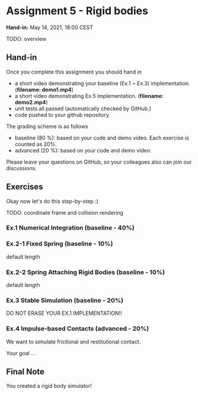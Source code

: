 # Assignment 5 - Rigid bodies 

**Hand-in:** May 14, 2021, 18:00 CEST

TODO: overview 

## Hand-in

Once you complete this assignment you should hand in
- a short video demonstrating your baseline (Ex.1 ~ Ex.3) implementation. (**filename: demo1.mp4**)
- a short video demonstrating Ex.5 implementation. (**filename: demo2.mp4**)
- unit tests all passed (automatically checked by GitHub.)
- code pushed to your github repository. 
    
The grading scheme is as follows
- baseline (80 %): based on your code and demo video. Each exercise is counted as 20%.
- advanced (20 %): based on your code and demo video. 

Please leave your questions on GitHub, so your colleagues also can join our discussions. 

## Exercises

Okay now let's do this step-by-step :)

TODO: coordinate frame and collision rendering

### Ex.1 Numerical Integration (baseline - 40%)

### Ex.2-1 Fixed Spring (baseline - 10%)

default length

### Ex.2-2 Spring Attaching Rigid Bodies (baseline - 10%)

default length

### Ex.3 Stable Simulation (baseline - 20%)

DO NOT ERASE YOUR EX.1 IMPLEMENTATION!! 

### Ex.4 Impulse-based Contacts (advanced - 20%)

We want to simulate frictional and restitutional contact.

Your goal ...

## Final Note

You created a rigid body simulator! 